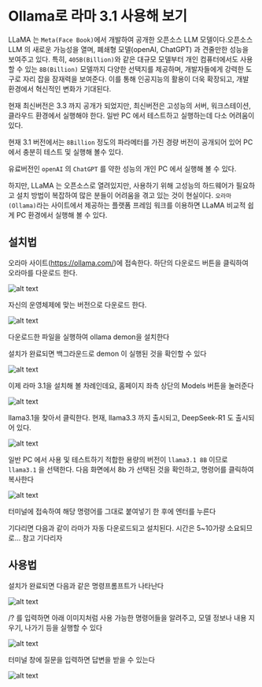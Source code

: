 # Ollama로 라마 3.1 사용해 보기

LLaMA 는 `Meta(Face Book)`에서 개발하여 공개한 오픈소스 LLM 모델이다.오픈소스 LLM 의 새로운 가능성을 열며, 폐쇄형 모델(openAI, ChatGPT) 과 견줄만한 성능을 보여주고 있다. 특히, `405B(Billion)`와 같은 대규모 모델부터 개인 컴퓨터에서도 사용할 수 있는 `8B(Billion)` 모델까지 다양한 선택지를 제공하며, 개발자들에게 강력한 도구로 자리 잡을 잠재력을 보여준다. 이를 통해 인공지능의 활용이 더욱 확장되고, 개발 환경에서 혁신적인 변화가 기대된다.

현재 최신버전은 3.3 까지 공개가 되었지만, 최신버전은 고성능의 서버, 워크스테이션, 클라우드 환경에서 실행해야 한다. 일반 PC 에서 테스트하고 실행하는데 다소 어려움이 있다.

현재 3.1 버전에서는 `8Billion` 정도의 파라메터를 가진 경량 버전이 공개되어 있어 PC 에서 충분히 테스트 및 실행해 볼수 있다.

유료버전인 `openAI` 의 `ChatGPT` 를 약한 성능의 개인 PC 에서 실행해 볼 수 있다.

하지만, LLaMA 는 오픈소스로 열려있지만, 사용하기 위해 고성능의 하드웨어가 필요하고 설치 방법이 복잡하여 많은 분들이 어려움을 겪고 있는 것이 현실이다. `오라마(Ollama)`라는 사이트에서 제공하는 플랫폼 프레임 워크를 이용하면 LLaMA 비교적 쉽게 PC 환경에서 실행해 볼 수 있다.

## 설치법

오라마 사이트(https://ollama.com/)에 접속한다.
하단의 다운로드 버튼을 클릭하여 오라마를 다운로드 한다.

![alt text](image.png)

자신의 운영체제에 맞는 버전으로 다운로드 한다.

![alt text](image-1.png)

다운로드한 파일을 실행하여 ollama demon을 설치한다

설치가 완료되면 백그라운드로 demon 이 실행된 것을 확인할 수 있다

![alt text](image-2.png)

이제 라마 3.1을 설치해 볼 차례인데요, 홈페이지 좌측 상단의 Models 버튼을 눌러준다

![alt text](image-3.png)

llama3.1을 찾아서 클릭한다. 현재, llama3.3 까지 출시되고, DeepSeek-R1 도 출시되어 있다.

![alt text](image-5.png)

일반 PC 에서 사용 및 테스트하기 적합한 용량의 버전이 `llama3.1 8B` 이므로 `llama3.1` 을 선택한다.
다음 화면에서 8b 가 선택된 것을 확인하고, 명령어를 클릭하여 복사한다

![alt text](image-6.png)

터미널에 접속하여 해당 명령어를 그대로 붙여넣기 한 후에 엔터를 누른다

기다리면 다음과 같이 라마가 자동 다운로드되고 설치된다. 시간은 5~10가량 소요되므로... 참고 기다리자

## 사용법

설치가 완료되면 다음과 같은 명령프롬프트가 나타난다

![alt text](image-7.png)

/? 를 입력하면 아래 이미지처럼 사용 가능한 명령어들을 알려주고, 모델 정보나 내용 지우기, 나가기 등을 실행할 수 있다

![alt text](image-8.png)

터미널 창에 질문을 입력하면 답변을 받을 수 있는다

![alt text](image-9.png)
